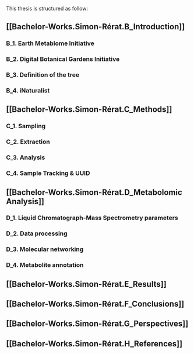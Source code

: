 This thesis is structured as follow:


## [[Bachelor-Works.Simon-Rérat.B_Introduction]]
### B_1.    Earth Metablome Initiative
### B_2.    Digital Botanical Gardens Initiative
### B_3.    Definition of the tree
### B_4.    iNaturalist

## [[Bachelor-Works.Simon-Rérat.C_Methods]]
### C_1.    Sampling
### C_2.    Extraction
### C_3.    Analysis
### C_4.    Sample Tracking & UUID

## [[Bachelor-Works.Simon-Rérat.D_Metabolomic Analysis]]
### D_1.    Liquid Chromatograph-Mass Spectrometry parameters
### D_2.    Data processing 
### D_3.    Molecular networking
### D_4.    Metabolite annotation

## [[Bachelor-Works.Simon-Rérat.E_Results]]

## [[Bachelor-Works.Simon-Rérat.F_Conclusions]]
## [[Bachelor-Works.Simon-Rérat.G_Perspectives]]
## [[Bachelor-Works.Simon-Rérat.H_References]]

